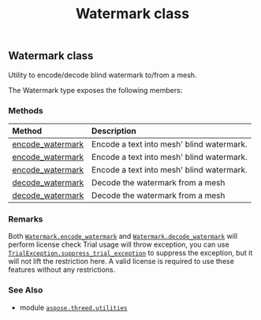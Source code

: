 ﻿---
title: Watermark class
second_title: Aspose.3D for Python via .NET API References
description: 
type: docs
weight: 230
url: /aspose.threed.utilities/watermark/
is_root: false
---

## Watermark class

Utility to encode/decode blind watermark  to/from a mesh.



The Watermark type exposes the following members:

### Methods
| Method | Description |
| :- | :- |
| [encode_watermark](/3d/python-net/aspose.threed.utilities/watermark/encode_watermark/#aspose.threed.entities.Mesh-str) | Encode a text into mesh' blind watermark. |
| [encode_watermark](/3d/python-net/aspose.threed.utilities/watermark/encode_watermark/#aspose.threed.entities.Mesh-str-str) | Encode a text into mesh' blind watermark. |
| [encode_watermark](/3d/python-net/aspose.threed.utilities/watermark/encode_watermark/#aspose.threed.entities.Mesh-str-str-bool) | Encode a text into mesh' blind watermark. |
| [decode_watermark](/3d/python-net/aspose.threed.utilities/watermark/decode_watermark/#aspose.threed.entities.Mesh) | Decode the watermark from a mesh |
| [decode_watermark](/3d/python-net/aspose.threed.utilities/watermark/decode_watermark/#aspose.threed.entities.Mesh-str) | Decode the watermark from a mesh |



### Remarks 


Both [`Watermark.encode_watermark`](/3d/python-net/aspose.threed.utilities/watermark/encode_watermark) and [`Watermark.decode_watermark`](/3d/python-net/aspose.threed.utilities/watermark/decode_watermark) will perform license check
Trial usage will throw exception, you can use [`TrialException.suppress_trial_exception`](/3d/python-net/aspose.threed/trialexception#suppress_trial_exception) to suppress the exception, but it will not lift the restriction here.
A valid license is required to use these features without any restrictions.

### See Also
* module [`aspose.threed.utilities`](..)
